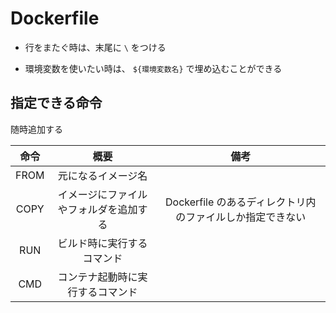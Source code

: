 # Dockerfile

- 行をまたぐ時は、末尾に `\` をつける

- 環境変数を使いたい時は、 `${環境変数名}` で埋め込むことができる

## 指定できる命令

随時追加する

| 命令 | 概要 | 備考 |
| :--:| :--: | :--: |
| FROM | 元になるイメージ名 | |
| COPY | イメージにファイルやフォルダを追加する | Dockerfile のあるディレクトリ内のファイルしか指定できない |
| RUN  | ビルド時に実行するコマンド | |
| CMD  | コンテナ起動時に実行するコマンド | |

